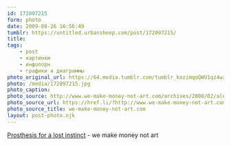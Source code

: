 ```yaml
---
id: 172097215
form: photo
date: 2009-08-26 16:56:49
tumblr: https://untitled.urbansheep.com/post/172097215/
title:
tags:
    - post
    - картинки
    - инфопорн
    - графики и диаграммы
photo_original_url: https://64.media.tumblr.com/tumblr_kozimqoQWU1qz4wzio1_500.jpg
photo: /media/172097215.jpg
photo_caption: 
photo_source: http://www.we-make-money-not-art.com/archives/2008/02/alertness-enhancing-device.php
photo_source_url: https://href.li/?http://www.we-make-money-not-art.com/archives/2008/02/alertness-enhancing-device.php
photo_source_title: we-make-money-not-art.com
layout: post-photo.njk
---
```


<p><a href="http://www.we-make-money-not-art.com/archives/2008/02/alertness-enhancing-device.php">Prosthesis for a lost instinct</a> - we make money not art</p>
